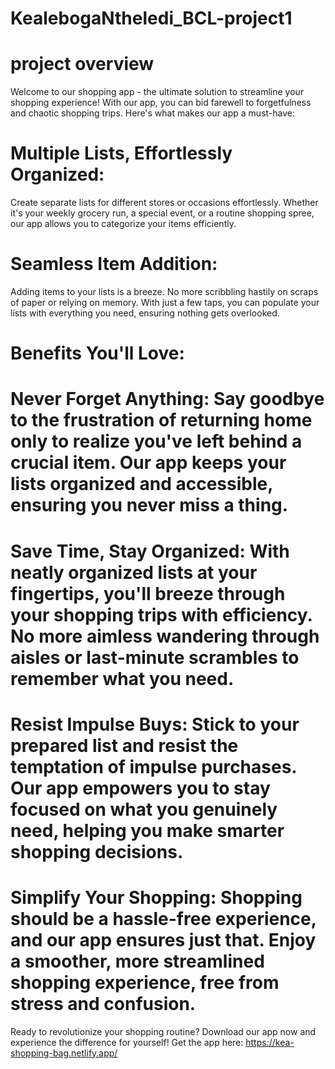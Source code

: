 # KealebogaNtheledi_BCL-project1

# project overview

Welcome to our shopping app - the ultimate solution to streamline your shopping experience! With our app, you can bid farewell to forgetfulness and chaotic shopping trips. Here's what makes our app a must-have:

# Multiple Lists, Effortlessly Organized:
Create separate lists for different stores or occasions effortlessly. Whether it's your weekly grocery run, a special event, or a routine shopping spree, our app allows you to categorize your items efficiently.

# Seamless Item Addition:
Adding items to your lists is a breeze. No more scribbling hastily on scraps of paper or relying on memory. With just a few taps, you can populate your lists with everything you need, ensuring nothing gets overlooked.

# Benefits You'll Love:

# Never Forget Anything: Say goodbye to the frustration of returning home only to realize you've left behind a crucial item. Our app keeps your lists organized and accessible, ensuring you never miss a thing.

# Save Time, Stay Organized: With neatly organized lists at your fingertips, you'll breeze through your shopping trips with efficiency. No more aimless wandering through aisles or last-minute scrambles to remember what you need.

# Resist Impulse Buys: Stick to your prepared list and resist the temptation of impulse purchases. Our app empowers you to stay focused on what you genuinely need, helping you make smarter shopping decisions.

# Simplify Your Shopping: Shopping should be a hassle-free experience, and our app ensures just that. Enjoy a smoother, more streamlined shopping experience, free from stress and confusion.

Ready to revolutionize your shopping routine? Download our app now and experience the difference for yourself! Get the app here: https://kea-shopping-bag.netlify.app/

